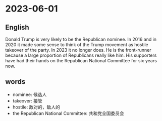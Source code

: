 # 2023-06-01

## English
Donald Trump is very likely to be the
Republican nominee. In 2016 and in 2020
it made some sense to think of the Trump
movement as hostile takeover of the
party. In 2023 it no longer does. He is the
front-runner because a large proportion of 
Republicans really like him. His
supporters have had their hands on the 
Republican National Committee for six
years now.

## words
* nominee: 候选人
* takeover: 接管
* hostile: 敌对的，敌人的
* the Republican National Committee: 共和党全国委员会
